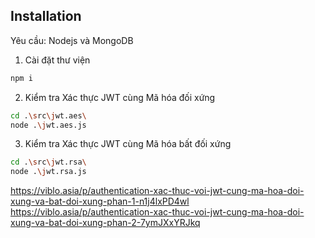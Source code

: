 ## Installation
Yêu cầu: Nodejs và MongoDB
1. Cài đặt thư viện
```sh
npm i
```

2. Kiểm tra Xác thực JWT cùng Mã hóa đối xứng
```sh
cd .\src\jwt.aes\
node .\jwt.aes.js
```

3. Kiểm tra Xác thực JWT cùng Mã hóa bất đối xứng
```sh
cd .\src\jwt.rsa\
node .\jwt.rsa.js
```

https://viblo.asia/p/authentication-xac-thuc-voi-jwt-cung-ma-hoa-doi-xung-va-bat-doi-xung-phan-1-n1j4lxPD4wl
https://viblo.asia/p/authentication-xac-thuc-voi-jwt-cung-ma-hoa-doi-xung-va-bat-doi-xung-phan-2-7ymJXxYRJkq
